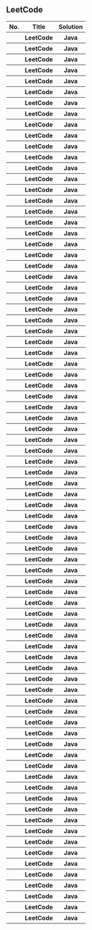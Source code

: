 <h2>LeetCode</h2><table><tr><th>No.</th>  <th>Title</th>  <th>Solution</th></tr><tr><th></th><th>LeetCode</th><th>Java</th></tr><tr><th></th><th>LeetCode</th><th>Java</th></tr><tr><th></th><th>LeetCode</th><th>Java</th></tr><tr><th></th><th>LeetCode</th><th>Java</th></tr><tr><th></th><th>LeetCode</th><th>Java</th></tr><tr><th></th><th>LeetCode</th><th>Java</th></tr><tr><th></th><th>LeetCode</th><th>Java</th></tr><tr><th></th><th>LeetCode</th><th>Java</th></tr><tr><th></th><th>LeetCode</th><th>Java</th></tr><tr><th></th><th>LeetCode</th><th>Java</th></tr><tr><th></th><th>LeetCode</th><th>Java</th></tr><tr><th></th><th>LeetCode</th><th>Java</th></tr><tr><th></th><th>LeetCode</th><th>Java</th></tr><tr><th></th><th>LeetCode</th><th>Java</th></tr><tr><th></th><th>LeetCode</th><th>Java</th></tr><tr><th></th><th>LeetCode</th><th>Java</th></tr><tr><th></th><th>LeetCode</th><th>Java</th></tr><tr><th></th><th>LeetCode</th><th>Java</th></tr><tr><th></th><th>LeetCode</th><th>Java</th></tr><tr><th></th><th>LeetCode</th><th>Java</th></tr><tr><th></th><th>LeetCode</th><th>Java</th></tr><tr><th></th><th>LeetCode</th><th>Java</th></tr><tr><th></th><th>LeetCode</th><th>Java</th></tr><tr><th></th><th>LeetCode</th><th>Java</th></tr><tr><th></th><th>LeetCode</th><th>Java</th></tr><tr><th></th><th>LeetCode</th><th>Java</th></tr><tr><th></th><th>LeetCode</th><th>Java</th></tr><tr><th></th><th>LeetCode</th><th>Java</th></tr><tr><th></th><th>LeetCode</th><th>Java</th></tr><tr><th></th><th>LeetCode</th><th>Java</th></tr><tr><th></th><th>LeetCode</th><th>Java</th></tr><tr><th></th><th>LeetCode</th><th>Java</th></tr><tr><th></th><th>LeetCode</th><th>Java</th></tr><tr><th></th><th>LeetCode</th><th>Java</th></tr><tr><th></th><th>LeetCode</th><th>Java</th></tr><tr><th></th><th>LeetCode</th><th>Java</th></tr><tr><th></th><th>LeetCode</th><th>Java</th></tr><tr><th></th><th>LeetCode</th><th>Java</th></tr><tr><th></th><th>LeetCode</th><th>Java</th></tr><tr><th></th><th>LeetCode</th><th>Java</th></tr><tr><th></th><th>LeetCode</th><th>Java</th></tr><tr><th></th><th>LeetCode</th><th>Java</th></tr><tr><th></th><th>LeetCode</th><th>Java</th></tr><tr><th></th><th>LeetCode</th><th>Java</th></tr><tr><th></th><th>LeetCode</th><th>Java</th></tr><tr><th></th><th>LeetCode</th><th>Java</th></tr><tr><th></th><th>LeetCode</th><th>Java</th></tr><tr><th></th><th>LeetCode</th><th>Java</th></tr><tr><th></th><th>LeetCode</th><th>Java</th></tr><tr><th></th><th>LeetCode</th><th>Java</th></tr><tr><th></th><th>LeetCode</th><th>Java</th></tr><tr><th></th><th>LeetCode</th><th>Java</th></tr><tr><th></th><th>LeetCode</th><th>Java</th></tr><tr><th></th><th>LeetCode</th><th>Java</th></tr><tr><th></th><th>LeetCode</th><th>Java</th></tr><tr><th></th><th>LeetCode</th><th>Java</th></tr><tr><th></th><th>LeetCode</th><th>Java</th></tr><tr><th></th><th>LeetCode</th><th>Java</th></tr><tr><th></th><th>LeetCode</th><th>Java</th></tr><tr><th></th><th>LeetCode</th><th>Java</th></tr><tr><th></th><th>LeetCode</th><th>Java</th></tr><tr><th></th><th>LeetCode</th><th>Java</th></tr><tr><th></th><th>LeetCode</th><th>Java</th></tr><tr><th></th><th>LeetCode</th><th>Java</th></tr><tr><th></th><th>LeetCode</th><th>Java</th></tr><tr><th></th><th>LeetCode</th><th>Java</th></tr><tr><th></th><th>LeetCode</th><th>Java</th></tr><tr><th></th><th>LeetCode</th><th>Java</th></tr><tr><th></th><th>LeetCode</th><th>Java</th></tr><tr><th></th><th>LeetCode</th><th>Java</th></tr><tr><th></th><th>LeetCode</th><th>Java</th></tr><tr><th></th><th>LeetCode</th><th>Java</th></tr><tr><th></th><th>LeetCode</th><th>Java</th></tr><tr><th></th><th>LeetCode</th><th>Java</th></tr><tr><th></th><th>LeetCode</th><th>Java</th></tr><tr><th></th><th>LeetCode</th><th>Java</th></tr><tr><th></th><th>LeetCode</th><th>Java</th></tr><tr><th></th><th>LeetCode</th><th>Java</th></tr><tr><th></th><th>LeetCode</th><th>Java</th></tr><tr><th></th><th>LeetCode</th><th>Java</th></tr><tr><th></th><th>LeetCode</th><th>Java</th></tr><tr><th></th><th>LeetCode</th><th>Java</th></tr></table>